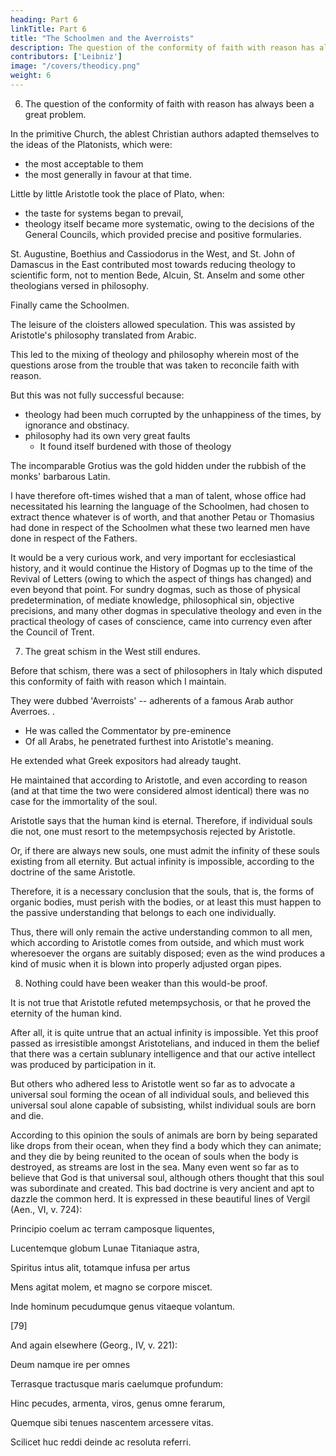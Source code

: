 ```yaml
---
heading: Part 6
linkTitle: Part 6
title: "The Schoolmen and the Averroists"
description: The question of the conformity of faith with reason has always been a great problem
contributors: ['Leibniz']
image: "/covers/theodicy.png"
weight: 6
---
```



6. The question of the conformity of faith with reason has always been a great problem.

In the primitive Church, the ablest Christian authors adapted themselves to the ideas of the Platonists, which were:
- the most acceptable to them
- the most generally in favour at that time.

Little by little Aristotle took the place of Plato, when:
- the taste for systems began to prevail,
- theology itself became more systematic, owing to the decisions of the General Councils, which provided precise and positive formularies. 

St. Augustine, Boethius and Cassiodorus in the West, and St. John of Damascus in the East contributed most towards reducing theology to scientific form, not to mention Bede, Alcuin, St. Anselm and some other theologians versed in philosophy.

Finally came the Schoolmen. 

The leisure of the cloisters allowed speculation. This was assisted by Aristotle's philosophy translated from Arabic.

This led to the mixing of theology and philosophy wherein most of the questions arose from the trouble that was taken to reconcile faith with reason.

But this was not fully successful because:
- theology had been much corrupted by the unhappiness of the times, by ignorance and obstinacy. 
- philosophy had its own very great faults
  - It found itself burdened with those of theology

<!-- which in its turn was suffering from association with a philosophy that was very obscure and very imperfect.  -->


The incomparable Grotius was the gold hidden under the rubbish of the monks' barbarous Latin.

I have therefore oft-times wished that a man of talent, whose office had necessitated his learning the language of the Schoolmen, had chosen to extract thence whatever is of worth, and that another Petau or Thomasius had done in respect of the Schoolmen what these two learned men have done in respect of the Fathers.

It would be a very curious work, and very important for ecclesiastical history, and it would continue the History of Dogmas up to the time of the Revival of Letters (owing to which the aspect of things has changed) and even beyond that point. For sundry dogmas, such as those of physical predetermination, of mediate knowledge, philosophical sin, objective precisions, and many other dogmas in speculative theology and even in the practical theology of cases of conscience, came into currency even after the Council of Trent.


7. The great schism in the West still endures.

Before that schism, there was a sect of philosophers in Italy which disputed this conformity of faith with reason which I maintain.

They were dubbed 'Averroists' -- adherents of a famous Arab author Averroes. .
- He was called the Commentator by pre-eminence
- Of all Arabs, he penetrated furthest into Aristotle's meaning. 

He extended what Greek expositors had already taught. 

He maintained that according to Aristotle, and even according to reason (and at that time the two were considered almost identical) there was no case for the immortality of the soul.

Aristotle says that the human kind is eternal. Therefore, if individual souls die not, one must resort to the metempsychosis rejected by Aristotle.

Or, if there are always new souls, one must admit the infinity of these souls existing from all eternity. But actual infinity is impossible, according to the doctrine of the same Aristotle. 

Therefore, it is a necessary conclusion that the souls, that is, the forms of organic bodies, must perish with the bodies, or at least this must happen to the passive understanding that belongs to each one individually. 

Thus, there will only remain the active understanding common to all men, which according to Aristotle comes from outside, and which must work wheresoever the organs are suitably disposed; even as the wind produces a kind of music when it is blown into properly adjusted organ pipes.


8. Nothing could have been weaker than this would-be proof. 

It is not true that Aristotle refuted metempsychosis, or that he proved the eternity of the human kind. 

After all, it is quite untrue that an actual infinity is impossible. Yet this proof passed as irresistible amongst Aristotelians, and induced in them the belief that there was a certain sublunary intelligence and that our active intellect was produced by participation in it.

But others who adhered less to Aristotle went so far as to advocate a universal soul forming the ocean of all individual souls, and believed this universal soul alone capable of subsisting, whilst individual souls are born and die. 

According to this opinion the souls of animals are born by being separated like drops from their ocean, when they find a body which they can animate; and they die by being reunited to the ocean of souls when the body is destroyed, as streams are lost in the sea. Many even went so far as to believe that God is that universal soul, although others thought that this soul was subordinate and created. This bad doctrine is very ancient and apt to dazzle the common herd. It is expressed in these beautiful lines of Vergil (Aen., VI, v. 724):

Principio coelum ac terram camposque liquentes,

Lucentemque globum Lunae Titaniaque astra,

Spiritus intus alit, totamque infusa per artus

Mens agitat molem, et magno se corpore miscet.

Inde hominum pecudumque genus vitaeque volantum.

[79]

And again elsewhere (Georg., IV, v. 221):

Deum namque ire per omnes

Terrasque tractusque maris caelumque profundum:

Hinc pecudes, armenta, viros, genus omne ferarum,

Quemque sibi tenues nascentem arcessere vitas.

Scilicet huc reddi deinde ac resoluta referri.


